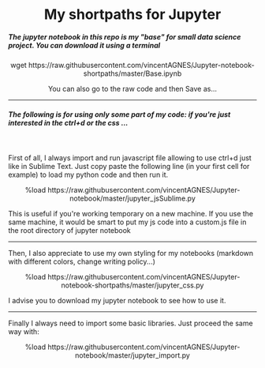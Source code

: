 <h1 align="center"> My shortpaths for Jupyter </h1>

<h5> The jupyter notebook in this repo is my "base" for small data science project. You can download it using a terminal</h5>
<p align="center"> wget https://raw.githubusercontent.com/vincentAGNES/Jupyter-notebook-shortpaths/master/Base.ipynb </p>
<p align="center"> You can also go to the raw code and then Save as...</p>
<hr>
<h5>The following is for using only some part of my code: if you're just interested in the ctrl+d or the css ... </h5>
<br>

<p> First of all, I always import and run javascript file allowing to use ctrl+d just like in Sublime Text.
Just copy paste the following line (in your first cell for example) to load my python code and then run it.</p>  

<p align="center"> %load https://raw.githubusercontent.com/vincentAGNES/Jupyter-notebook/master/jupyter_jsSublime.py </p>

<p> This is useful if you're working temporary on a new machine. If you use the same machine, it would be smart to put
  my js code into a custom.js file in the root directory of jupyter notebook </p>
<hr>
<p> Then, I also appreciate to use my own styling for my notebooks (markdown with different colors, change writing policy...)</p>
<p align="center"> %load https://raw.githubusercontent.com/vincentAGNES/Jupyter-notebook-shortpaths/master/jupyter_css.py </p>
<p> I advise you to download my jupyter notebook to see how to use it. </p>
<hr>  
<p> Finally I always need to import some basic libraries. Just proceed the same way with: </p> 

<p align="center"> %load https://raw.githubusercontent.com/vincentAGNES/Jupyter-notebook/master/jupyter_import.py </p>

